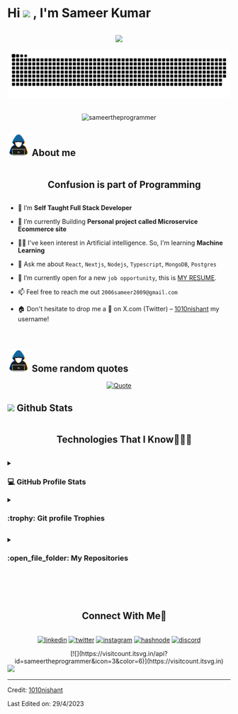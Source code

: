 <h1 style="display: inline-block" align="center">
    <b>
        Hi <img src="https://media.giphy.com/media/hvRJCLFzcasrR4ia7z/giphy.gif" width="35"> , I'm Sameer Kumar 
    </b> 
</h1>

<p align="center">
    <img src="https://readme-typing-svg.herokuapp.com?font=Time+New+Roman&color=cyan&size=25&center=true&vCenter=true&width=600&height=100&lines=Welcome+to+my+profile;Self-Taught+Full+Stack+Developer,;Machine+Learning+Newbie,;Active+Learner/Researcher,;Love+to+learn+new+stuffs..<3">
</p>

<!--- snake -->
<div align="center">
  <img src="https://github.com/1999AZZAR/1999AZZAR/blob/readme/resources/img/grid-snake.svg" alt="snake" />
</div>

<br>

<p align="center"> 
    <img src="https://komarev.com/ghpvc/?username=sameertheprogrammer&label=Profile%20views&color=0047AB&style=plastic?" alt="sameertheprogrammer" height="25px" width="160px"/> 
</p>
    
## <picture><img src="https://github.com/0xAbdulKhalid/0xAbdulKhalid/raw/main/assets/mdImages/about_me.gif" width="50px"></picture> **About me**

<!--h2 without bottom border-->
<div id="user-content-toc">
  <ul align="center">
    <summary><h2 style="display: inline-block">Confusion is part of Programming</h2></summary>
  </ul>
</div>

<!--Intro start-->

- 🔭 I’m  **Self Taught Full Stack Developer**

- 🔭 I’m currently Building **Personal project called Microservice Ecommerce site**

- :student: I've keen interest in Artificial intelligence. So, I'm learning **Machine Learning**

- 💬 Ask me about `React`, `Nextjs`, `Nodejs`, `Typescript`, `MongoDB`, `Postgres`
  
- :thinking: I’m currently open for a new `job opportunity`, this is [MY RESUME](https://drive.google.com/file/d/1YjYjkSj5esj9cUEgIGjIfWzvEK1sA7Jo/view?usp=drive_link).

- 📫 Feel free to reach me out `2006sameer2009@gmail.com`

- 🏠 Don't hesitate to drop me a **👋** on X.com (Twitter) – [1010nishant](https://discordapp.com/users/957722095381540874) my username!
<!--Intro end-->
<br> 

## <picture><img src="https://github.com/0xAbdulKhalid/0xAbdulKhalid/raw/main/assets/mdImages/about_me.gif" width="50px"></picture> **Some random quotes**
<p align="center">
    <a href="https://github.com/piyushsuthar/github-readme-quotes">
        <img alt="Quote" src="https://quotes-github-readme.vercel.app/api?type=horizontal&theme=tokyonight&animation=grow_out_in&quoteCategory=programming">
    </a>
</p>

## <picture><img src="https://github.com/7oSkaaa/7oSkaaa/blob/main/Images/Statistics.gif?raw=true" width="50px"></picture> Github Stats
<!--tech stack icons-->
<div id="user-content-toc">
  <ul align="center">
    <summary><h2 style="display: inline-block">Technologies That I Know👨🏻‍💻</h2></summary>
  </ul>
</div>


<p align="center">
  <!--- stats (start) -->

<details>
  <summary><h3>💻 GitHub Profile Stats</h3></summary>
  
  <p align="center">
    <table align="center">
      <tr border="none">
        <td width="50%" align="center">
          <img align="center" src="https://github-readme-stats.vercel.app/api?username=sameertheprogrammer&theme=dark&show_icons=true&count_private=true" />
          <br></br>
          <img title="🔥 Get streak stats for your profile at git.io/streak-stats" alt="Mark streak" src="https://github-readme-streak-stats.herokuapp.com/?user=sameertheprogrammer&theme=dark&hide_border=false" /> 
        </td>
        <td width="50%" align="center">
          <img align="center" src="https://github-readme-stats.anuraghazra1.vercel.app/api/top-langs/?username=sameertheprogrammer&theme=dark&hide_border=false&no-bg=true&no-frame=true&langs_count=10"/>
        </td>
      </tr>
    </table>
    <br/>
    <b>Note:</b> Top languages is only a metric of the languages my public code consists of and doesn't reflect experience or skill level.
  </p>
</details>

<!--- stats (end) -->

<!--- trophy (start) -->
<details><summary> <h3> :trophy: Git profile Trophies </h3></summary>

----
	
<p align="center"> <a href="https://github.com/ryo-ma/github-profile-trophy"><img src="https://github-profile-trophy.vercel.app/?username=sameertheprogrammer&layout=compact&theme=tokyonight&column=4&margin-w=15&margin-h=15" alt="7oskaaa" /></a> </p>
	
</details>
<!--- trophy (end) -->

</p>        

<!--h1 without bottom border-->


<details><summary><h3> :open_file_folder: My Repositories </h3></summary>

----
	
<div>
  <p align="center">
	<a href="https://github.com/7oSkaaa/Ahmed-Hossam">
      		<img src="https://github-readme-stats.vercel.app/api/pin/?username=sameertheprogrammer&repo=MERN-mecom-auth-service&theme=tokyonight" alt="GitHub Stats" />
    	</a>
    	<a href="https://github.com/7oSkaaa/Strees_Testing">
      		<img src="https://github-readme-stats.vercel.app/api/pin/?username=sameertheprogrammer&repo=MERN-mecom-admin-ui&theme=tokyonight" alt="GitHub Stats" />
    	</a>
    	<a href="https://github.com/7oSkaaa/CP-Templates">
      		<img src="https://github-readme-stats.vercel.app/api/pin/?username=sameertheprogrammer&repo=MERN-facebook-clone&theme=tokyonight" alt="GitHub Stats" />
    	</a>
    	<a href="https://github.com/7oSkaaa/Codeforces-Polygon-Template">
      		<img src="https://github-readme-stats.vercel.app/api/pin/?username=sameertheprogrammer&repo=MERN-E-Coomerce&theme=tokyonight" alt="GitHub Stats" />
    	</a>
	<a href="https://github.com/7oSkaaa/Some-Linux-Commands">
      		<img src="https://github-readme-stats.vercel.app/api/pin/?username=sameertheprogrammer&repo=MERN-write-todo-monolithic&theme=tokyonight" alt="GitHub Stats" />
    	</a>
	<a href="https://github.com/7oSkaaa/Shorten-Link">
      		<img src="https://github-readme-stats.vercel.app/api/pin/?username=sameertheprogrammer&repo=MERN-chatPDF2&theme=tokyonight" alt="GitHub Stats" />
    	</a>
	<a href="https://github.com/7oSkaaa/7oSkaaa">
      		<img src="https://github-readme-stats.vercel.app/api/pin/?username=sameertheprogrammer&repo=MERN-chatPDF-Frontend&theme=tokyonight" alt="GitHub Stats" />
    	</a>
	
  </p>
</div>
</details>

</br></br>
	

<!-- Connect with me -->
<!--h2 without bottom border-->
<div id="user-content-toc">
  <ul align="center">
    <summary><h2 style="display: inline-block">Connect With Me🤝</h2></summary>
  </ul>
</div>

<!--icons and links-->
<p align="center">
  <a href="https://www.linkedin.com/in/1010nishant/" target="blank"><img align="center" src="https://user-images.githubusercontent.com/88904952/234979284-68c11d7f-1acc-4f0c-ac78-044e1037d7b0.png" alt="linkedin" height="50" width="50" /></a>
  <a href="https://twitter.com/1010nishant" target="blank"><img align="center" src="https://user-images.githubusercontent.com/88904952/234980676-61bfb021-ecc8-48f7-88e6-34c1b06c4a58.png" alt="twitter" height="50" width="50" /></a> 
  <a href="https://www.instagram.com/nishant.jangir.1010/" target="blank"><img align="center" src="https://user-images.githubusercontent.com/88904952/234981169-2dd1e58f-4b7e-468c-8213-034ba62156c3.png" alt="instagram" height="50" width="50" /></a>
  <a href="https://1010nishant.hashnode.dev/" target="blank"><img align="center" src="https://user-images.githubusercontent.com/88904952/234982196-562aea17-5532-4550-8c08-1c7cb994a541.png" alt="hashnode" height="50" width="50" /></a>
  <a href="https://discordapp.com/users/957722095381540874" target="blank"><img align="center" src="https://user-images.githubusercontent.com/88904952/234982627-019fd336-6248-453c-9b05-97c13fd1d207.png" alt="discord" height="50" width="50" /></a>
</p>

<!--profile visit count-->
<div align="center">
  [![](https://visitcount.itsvg.in/api?id=sameertheprogrammer&icon=3&color=6)](https://visitcount.itsvg.in)
</div>

<!--horizontal divider(gradiant)-->
<img src="https://user-images.githubusercontent.com/73097560/115834477-dbab4500-a447-11eb-908a-139a6edaec5c.gif">

----------------------------------------------------------------------

Credit: [1010nishant](https://github.com/1010nishant)

Last Edited on: 29/4/2023
